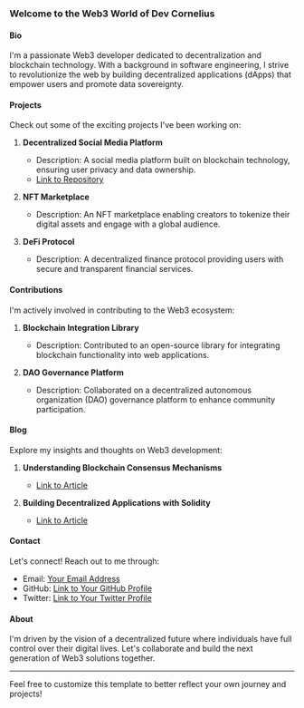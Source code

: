 ### Welcome to the Web3 World of Dev Cornelius

#### Bio
I'm a passionate Web3 developer dedicated to decentralization and blockchain technology. With a background in software engineering, I strive to revolutionize the web by building decentralized applications (dApps) that empower users and promote data sovereignty.

#### Projects
Check out some of the exciting projects I've been working on:

1. **Decentralized Social Media Platform**
   - Description: A social media platform built on blockchain technology, ensuring user privacy and data ownership.
   - [Link to Repository](github.com/devcorenl)

2. **NFT Marketplace**
   - Description: An NFT marketplace enabling creators to tokenize their digital assets and engage with a global audience.

3. **DeFi Protocol**
   - Description: A decentralized finance protocol providing users with secure and transparent financial services.

#### Contributions
I'm actively involved in contributing to the Web3 ecosystem:

1. **Blockchain Integration Library**
   - Description: Contributed to an open-source library for integrating blockchain functionality into web applications.

2. **DAO Governance Platform**
   - Description: Collaborated on a decentralized autonomous organization (DAO) governance platform to enhance community participation.

#### Blog
Explore my insights and thoughts on Web3 development:

1. **Understanding Blockchain Consensus Mechanisms**
   - [Link to Article](google.com)

2. **Building Decentralized Applications with Solidity**
   - [Link to Article](google.com)


#### Contact
Let's connect! Reach out to me through:

- Email: [Your Email Address](google.com)
- GitHub: [Link to Your GitHub Profile](github.com/devcornel)
- Twitter: [Link to Your Twitter Profile](twitter.com)

#### About
I'm driven by the vision of a decentralized future where individuals have full control over their digital lives. Let's collaborate and build the next generation of Web3 solutions together.

---

Feel free to customize this template to better reflect your own journey and projects!
<!---
devcornel/devcornel is a ✨ special ✨ repository because its `README.md` (this file) appears on your GitHub profile.
You can click the Preview link to take a look at your changes.
--->
